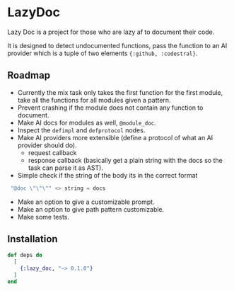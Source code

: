 # LazyDoc


Lazy Doc is a project for those who are lazy af to document their code.

It is designed to detect undocumented functions, pass the function to an AI provider which is a tuple of two elements `{:github, :codestral}`.


## Roadmap

- Currently the mix task only takes the first function for the first module, take all the functions for all modules given a pattern.
- Prevent crashing if the module does not contain any function to document.
- Make AI docs for modules as well, `@module_doc`.
- Inspect the `defimpl` and `defprotocol` nodes.
- Make AI providers more extensible (define a protocol of what an AI provider should do).
  - request callback
  - response callback (basically get a plain string with the docs so the task can parse it as AST).
- Simple check if the string of the body its in the correct format
```elixir
 "@doc \"\"\"" <> string = docs
```
- Make an option to give a customizable prompt.
- Make an option to give path pattern customizable.
- Make some tests.



## Installation


```elixir
def deps do
  [
    {:lazy_doc, "~> 0.1.0"}
  ]
end
```
